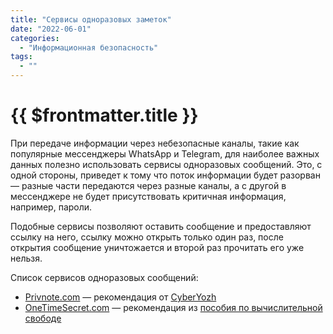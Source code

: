 ```yaml
---
title: "Сервисы одноразовых заметок"
date: "2022-06-01"
categories: 
  - "Информационная безопасность"
tags: 
  - ""
---
```


# {{ $frontmatter.title }}

При передаче информации через небезопасные каналы, такие как популярные мессенджеры WhatsApp и Telegram, для наиболее важных данных полезно использовать сервисы одноразовых сообщений. Это, с одной стороны, приведет к тому что поток информации будет разорван — разные части передаются через разные каналы, а с другой в мессенджере не будет присутствовать критичная информация, например, пароли.

Подобные сервисы позволяют оставить сообщение и предоставляют ссылку на него, ссылку можно открыть только один раз, после открытия сообщение уничтожается и второй раз прочитать его уже нельзя.

Список сервисов одноразовых сообщений:

* [Privnote.com](https://privnote.com) — рекомендация от [CyberYozh](https://book.cyberyozh.com/ru/razryiv-tselostnosti-informatsii-v-perepiske-servisyi-odnorazovyih-zapisok/)
* [OneTimeSecret.com](https://onetimesecret.com) — рекомендация из [пособия по вычислительной свободе](https://mega.nz/folder/GggWSCiI#OjPIHrP-UnBTSYhfM0RmpQ)
